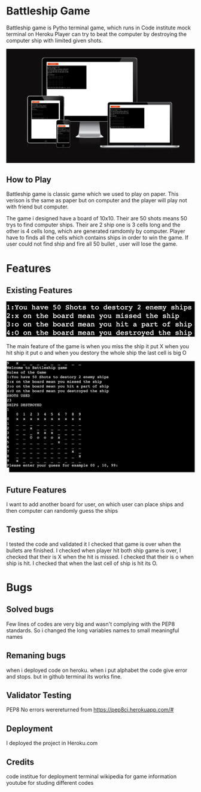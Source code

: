 
# Battleship Game
Battleship game is Pytho terminal game, which runs in Code institute mock terminal on Heroku
Player can try to beat the computer by destroying the computer ship with limited given shots.

<img src = images/mockup.png>

## How to Play
Battleship game is classic game which we used to play on paper. This verison is the same as paper but on computer and the player will play not with friend but computer.

The game i designed have a board of 10x10.
Their are 50 shots means 50 trys to find computer ships.
Their are 2 ship one is 3 cells long and the other is 4 cells long, which are generated ramdomly by computer.
Player have to finds all the cells which contains ships in order to win the game.
If user could not find ship and fire all 50 bullet , user will lose the game.


# Features
## Existing Features
<img src = images/feature2.png>




The main feature of the game is when you miss the ship it put X when you hit ship it put o and when you destory the whole ship the last cell is big O




<img src = images/feature.png>



## Future Features


I want to add another board for user, on which user can place ships and then computer can randomly guess the  ships


## Testing
I tested the code and validated it 
I checked that game is over when the bullets are finished.
I checked when player hit both ship game is over,
I checked that their is X when the hit is missed.
I checked that their is o when ship is hit.
I checked that when the last cell of ship is hit its O.


# Bugs

## Solved bugs
Few lines of codes are very big and wasn't complying with the PEP8 standards.
So i changed the long variables names to small meaningful names

## Remaning bugs
when i deployed code on heroku. when i put alphabet the code give error and stops. but in github terminal its works fine.


## Validator Testing
PEP8
No errors werereturned from https://pep8ci.herokuapp.com/#

## Deployment
I deployed the project in Heroku.com

## Credits
code institue for deployment terminal
wikipedia for game information
youtube for studing different codes